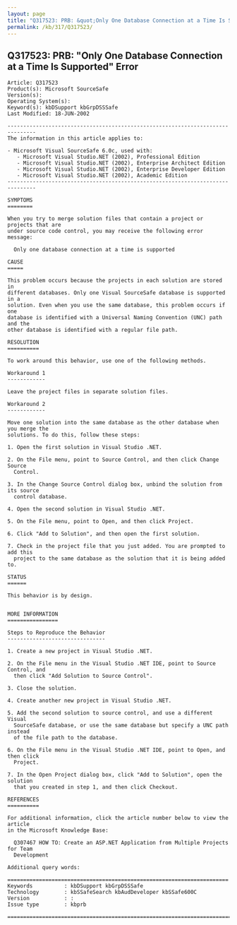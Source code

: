 ```yaml
---
layout: page
title: "Q317523: PRB: &quot;Only One Database Connection at a Time Is Supported&quot; Error"
permalink: /kb/317/Q317523/
---
```


## Q317523: PRB: &quot;Only One Database Connection at a Time Is Supported&quot; Error

	Article: Q317523
	Product(s): Microsoft SourceSafe
	Version(s): 
	Operating System(s): 
	Keyword(s): kbDSupport kbGrpDSSSafe
	Last Modified: 18-JUN-2002
	
	-------------------------------------------------------------------------------
	The information in this article applies to:
	
	- Microsoft Visual SourceSafe 6.0c, used with:
	   - Microsoft Visual Studio.NET (2002), Professional Edition 
	   - Microsoft Visual Studio.NET (2002), Enterprise Architect Edition 
	   - Microsoft Visual Studio.NET (2002), Enterprise Developer Edition 
	   - Microsoft Visual Studio.NET (2002), Academic Edition 
	-------------------------------------------------------------------------------
	
	SYMPTOMS
	========
	
	When you try to merge solution files that contain a project or projects that are
	under source code control, you may receive the following error message:
	
	  Only one database connection at a time is supported
	
	CAUSE
	=====
	
	This problem occurs because the projects in each solution are stored in
	different databases. Only one Visual SourceSafe database is supported in a
	solution. Even when you use the same database, this problem occurs if one
	database is identified with a Universal Naming Convention (UNC) path and the
	other database is identified with a regular file path.
	
	RESOLUTION
	==========
	
	To work around this behavior, use one of the following methods.
	
	Workaround 1
	------------
	
	Leave the project files in separate solution files.
	
	Workaround 2
	------------
	
	Move one solution into the same database as the other database when you merge the
	solutions. To do this, follow these steps:
	
	1. Open the first solution in Visual Studio .NET.
	
	2. On the File menu, point to Source Control, and then click Change Source
	  Control.
	
	3. In the Change Source Control dialog box, unbind the solution from its source
	  control database.
	
	4. Open the second solution in Visual Studio .NET.
	
	5. On the File menu, point to Open, and then click Project.
	
	6. Click "Add to Solution", and then open the first solution.
	
	7. Check in the project file that you just added. You are prompted to add this
	  project to the same database as the solution that it is being added to.
	
	STATUS
	======
	
	This behavior is by design.
	
	
	MORE INFORMATION
	================
	
	Steps to Reproduce the Behavior
	-------------------------------
	
	1. Create a new project in Visual Studio .NET.
	
	2. On the File menu in the Visual Studio .NET IDE, point to Source Control, and
	  then click "Add Solution to Source Control".
	
	3. Close the solution.
	
	4. Create another new project in Visual Studio .NET.
	
	5. Add the second solution to source control, and use a different Visual
	  SourceSafe database, or use the same database but specify a UNC path instead
	  of the file path to the database.
	
	6. On the File menu in the Visual Studio .NET IDE, point to Open, and then click
	  Project.
	
	7. In the Open Project dialog box, click "Add to Solution", open the solution
	  that you created in step 1, and then click Checkout.
	
	REFERENCES
	==========
	
	For additional information, click the article number below to view the article
	in the Microsoft Knowledge Base:
	
	  Q307467 HOW TO: Create an ASP.NET Application from Multiple Projects for Team
	  Development
	
	Additional query words:
	
	======================================================================
	Keywords          : kbDSupport kbGrpDSSSafe 
	Technology        : kbSSafeSearch kbAudDeveloper kbSSafe600C
	Version           : :
	Issue type        : kbprb
	
	=============================================================================
	

